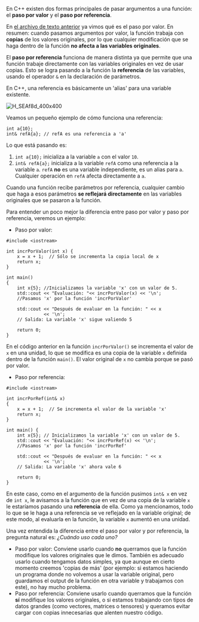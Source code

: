 En C++ existen dos formas principales de pasar argumentos a una función: el **paso por valor** y el **paso por referencia**.

En [el archivo de texto anterior](2.0_Intro_a_parámetros_de_funciones_y_argumentos.md) ya vimos qué es el paso por valor. En resumen: cuando pasamos argumentos por valor, la función trabaja con **copias** de los valores originales, por lo que cualquier modificación que se haga dentro de la función **no afecta a las variables originales**.

El **paso por referencia** funciona de manera distinta ya que permite que una función trabaje directamente con las variables originales en vez de usar copias. Esto se logra pasando a la función la **referencia** de las variables, usando el operador `&` en la declaración de parámetros.

En C++, una referencia es básicamente un 'alias' para una variable existente. 

![H_SEAf8d_400x400](https://github.com/user-attachments/assets/400c2500-a62d-45a6-bec3-357ccca85160)

Veamos un pequeño ejemplo de cómo funciona una referencia:
```
int a{10};
int& refA{a}; // refA es una referencia a 'a'
```
Lo que está pasando es:
1. `int a{10};` inicializa a la variable `a` con el valor `10`. 
2. `int& refA{a};` inicializa a la variable `refA` como una referencia a la variable `a`. `refA` **no** es una variable independiente, es un alias para `a`. Cualquier operación en `refA` afecta directamente a `a`.

Cuando una función recibe parámetros por referencia, cualquier cambio que haga a esos parámetros **se reflejará directamente** en las variables originales que se pasaron a la función.

Para entender un poco mejor la diferencia entre paso por valor y paso por referencia, veremos un ejemplo:

* Paso por valor:
```
#include <iostream>

int incrPorValor(int x) {
    x = x + 1;  // Sólo se incrementa la copia local de x
    return x;
}

int main() 
{
    int x{5}; //Inicializamos la variable 'x' con un valor de 5.
    std::cout << "Evaluación: "<< incrPorValor(x) << '\n'; 
    //Pasamos 'x' por la función 'incrPorValor'
    
    std::cout << "Después de evaluar en la función: " << x 
              << '\n';
    // Salida: La variable 'x' sigue valiendo 5
    
    return 0;
}
```
En el código anterior en la función `incrPorValor()` se incrementa el valor de `x` en una unidad, lo que se modifica es una copia de la variable `x` definida dentro de la función `main()`. El valor original de `x` no cambia porque se pasó por valor.

* Paso por referencia:
```
#include <iostream>

int incrPorRef(int& x) 
{
    x = x + 1;  // Se incrementa el valor de la variable 'x'
    return x;
}

int main() {
    int x{5}; // Inicializamos la variable 'x' con un valor de 5.
    std::cout << "Evaluación: "<< incrPorRef(x) << '\n'; 
    //Pasamos 'x' por la función 'incrPorRef'
    
    std::cout << "Después de evaluar en la función: " << x 
              << '\n';
    // Salida: La variable 'x' ahora vale 6
    
    return 0;
}
```
En este caso, como en el argumento de la función pusimos `int& x` en vez de `int x`, le avisamos a la función que en vez de una copia de la variable `x` le estaríamos pasando una **referencia** de ella. Como ya mencionamos, todo lo que se le haga a una referencia se ve reflejado en la variable original; de este modo, al evaluarla en la función, la variable `x` aumentó en una unidad.

Una vez entendida la diferencia entre el paso por valor y por referencia, la pregunta natural es: *¿Cuándo uso cada uno?*

* Paso por valor: Conviene usarlo cuando **no** querramos que la función modifique los valores originales que le dimos. También es adecuado usarlo cuando tengamos datos simples, ya que aunque en cierto momento creemos 'copias de más' (por ejemplo: si estamos haciendo un programa donde no volvemos a usar la variable original, pero guardamos el output de la función en otra variable y trabajamos con este), no hay mucho problema.
* Paso por referencia: Conviene usarlo cuando querramos que la función **sí** modifique los valores originales, o si estamos trabajando con tipos de datos grandes (como vectores, matrices o tensores) y queramos evitar cargar con copias innecesarias que alenten nuestro código.

